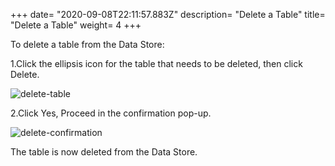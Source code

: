 +++
date= "2020-09-08T22:11:57.883Z"
description= "Delete a Table"
title= "Delete a Table"
weight= 4
+++

To delete a table from the Data Store:

1.Click the ellipsis icon for the table that needs to be deleted, then click Delete.

![delete-table](https://www.zohowebstatic.com/sites/default/files/catalyst/catalyst_data_store_delete_table.jpg)

2.Click Yes, Proceed in the confirmation pop-up.

![delete-confirmation](https://www.zohowebstatic.com/sites/default/files/catalyst/catalyst_data_store_delete_table_confirmation.jpg)

The table is now deleted from the Data Store.